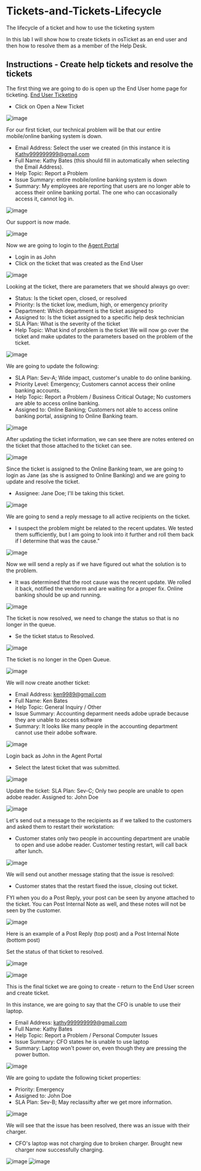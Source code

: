 # Tickets-and-Tickets-Lifecycle
The lifecycle of a ticket and how to use the ticketing system

In this lab I will show how to create tickets in osTicket as an end user and then how to resolve them as a member of the Help Desk.

## Instructions - Create help tickets and resolve the tickets

The first thing we are going to do is open up the End User home page for ticketing. [End User Ticketing](https://localhost/osTIcket/)
- Click on Open a New Ticket

![image](https://github.com/seanmarqueling/Tickets-and-Tickets-Lifecycle/blob/main/Picture1.png?raw=true)

For our first ticket, our technical problem will be that our entire mobile/online banking system is down.
- Email Address: Select the user we created (in this instance it is Kathy999999999@gmail.com
- Full Name: Kathy Bates (this should fill in automatically when selecting the Email Address).
- Help Topic: Report a Problem
- Issue Summary: entire mobile/online banking system is down
- Summary: My employees are reporting that users are no longer able to access their online banking portal. The one who can occasionally access it, cannot log in.

![image](https://github.com/seanmarqueling/Tickets-and-Tickets-Lifecycle/blob/main/Picture2.png?raw=true)

Our support is now made.

![image](https://github.com/seanmarqueling/Tickets-and-Tickets-Lifecycle/blob/main/Picture3.png?raw=true)

Now we are going to login to the [Agent Portal](http://localhost/osTicket/scp/login.php)
- Login in as John
- Click on the ticket that was created as the End User

![image](https://github.com/seanmarqueling/Tickets-and-Tickets-Lifecycle/blob/main/Picture4.png?raw=true)

Looking at the ticket, there are parameters that we should always go over:
- Status: Is the ticket open, closed, or resolved
- Priority: Is the ticket low, medium, high, or emergency priority
- Department: Which department is the ticket assigned to
- Assigned to: Is the ticket assigned to a specific help desk technician
- SLA Plan: What is the severity of the ticket
- Help Topic: What kind of problem is the ticket
We will now go over the ticket and make updates to the parameters based on the problem of the ticket.

![image](https://github.com/seanmarqueling/Tickets-and-Tickets-Lifecycle/blob/main/Picture5.png?raw=true)

We are going to update the following:
- SLA Plan: Sev-A; Wide impact, customer's unable to do online banking.
- Priority Level: Emergency; Customers cannot access their online banking accounts.
- Help Topic: Report a Problem / Business Critical Outage; No customers are able to access online banking.
- Assigned to: Online Banking; Customers not able to access online banking portal, assigning to Online Banking team.

![image](https://github.com/seanmarqueling/Tickets-and-Tickets-Lifecycle/blob/main/Picture6.png?raw=true)

After updating the ticket information, we can see there are notes entered on the ticket that those attached to the ticket can see.

![image](https://github.com/seanmarqueling/Tickets-and-Tickets-Lifecycle/blob/main/Picture7.png?raw=true)

Since the ticket is assigned to the Online Banking team, we are going to login as Jane (as she is assigned to Online Banking) and we are going to update and resolve the ticket.
- Assignee: Jane Doe; I'll be taking this ticket.

![image](https://github.com/seanmarqueling/Tickets-and-Tickets-Lifecycle/blob/main/Picture8.png?raw=true)

We are going to send a reply message to all active recipients on the ticket.
- I suspect the problem might be related to the recent updates. We tested them sufficiently, but I am going to look into it further and roll them back if I determine that was the cause."

![image](https://github.com/seanmarqueling/Tickets-and-Tickets-Lifecycle/blob/main/Picture9.png?raw=true)

Now we will send a reply as if we have figured out what the solution is to the problem.
- It was determined that the root cause was the recent update. We rolled it back, notified the vendorm and are waiting for a proper fix. Online banking should be up and running.

![image](https://github.com/seanmarqueling/Tickets-and-Tickets-Lifecycle/blob/main/Picture10.png?raw=true)

The ticket is now resolved, we need to change the status so that is no longer in the queue.
- Se the ticket status to Resolved.

![image](https://github.com/seanmarqueling/Tickets-and-Tickets-Lifecycle/blob/main/Picture11.png?raw=true)

The ticket is no longer in the Open Queue.

![image](https://github.com/seanmarqueling/Tickets-and-Tickets-Lifecycle/blob/main/Picture12.png?raw=true)

We will now create another ticket:
- Email Address: ken9989@gmail.com
- Full Name: Ken Bates
- Help Topic: General Inquiry / Other
- Issue Summary: Accounting deparment needs adobe uprade because they are unable to access software
- Summary: It looks like many people in the accounting department cannot use their adobe software.

![image](https://github.com/seanmarqueling/Tickets-and-Tickets-Lifecycle/blob/main/Picture13.png?raw=true)

Login back as John in the Agent Portal
- Select the latest ticket that was submitted.

![image](https://github.com/seanmarqueling/Tickets-and-Tickets-Lifecycle/blob/main/Picture14.png?raw=true)

Update the ticket:
SLA Plan: Sev-C; Only two people are unable to open adobe reader.
Assigned to: John Doe

![image](https://github.com/seanmarqueling/Tickets-and-Tickets-Lifecycle/blob/main/Picture15.png?raw=true)

Let's send out a message to the recipients as if we talked to the customers and asked them to restart their workstation:
- Customer states only two people in accounting department are unable to open and use adobe reader. Customer testing restart, will call back after lunch.

![image](https://github.com/seanmarqueling/Tickets-and-Tickets-Lifecycle/blob/main/Picture16.png?raw=true)

We will send out another message stating that the issue is resolved:
- Customer states that the restart fixed the issue, closing out ticket.

FYI when you do a Post Reply, your post can be seen by anyone attached to the ticket. You can Post Internal Note as well, and these notes will not be seen by the customer.

![image](https://github.com/seanmarqueling/Tickets-and-Tickets-Lifecycle/blob/main/Picture17.png?raw=true)

Here is an example of a Post Reply (top post) and a Post Internal Note (bottom post)

Set the status of that ticket to resolved.

![image](https://github.com/seanmarqueling/Tickets-and-Tickets-Lifecycle/blob/main/Picture18.png?raw=true)



![image](https://github.com/seanmarqueling/Tickets-and-Tickets-Lifecycle/blob/main/Picture19.png?raw=true)

This is the final ticket we are going to create - return to the End User screen and create ticket.

In this instance, we are going to say that the CFO is unable to use their laptop.
- Email Address: kathy999999999@gmail.com
- Full Name: Kathy Bates
- Help Topic: Report a Problem / Personal Computer Issues
- Issue Summary: CFO states he is unable to use laptop
- Summary: Laptop won't power on, even though they are pressing the power button.

![image](https://github.com/seanmarqueling/Tickets-and-Tickets-Lifecycle/blob/main/Picture20.png?raw=true)

We are going to update the following ticket properties:
- Priority: Emergency
- Assigned to: John Doe
- SLA Plan: Sev-B; May reclassifty after we get more information.

![image](https://github.com/seanmarqueling/Tickets-and-Tickets-Lifecycle/blob/main/Picture21.png?raw=true)

We will see that the issue has been resolved, there was an issue with their charger.
- CFO's laptop was not charging due to broken charger. Brought new charger now successfully charging.

![image](https://github.com/seanmarqueling/Tickets-and-Tickets-Lifecycle/blob/main/Picture22.png?raw=true)
![image](https://github.com/seanmarqueling/Tickets-and-Tickets-Lifecycle/blob/main/Picture23.png?raw=true)
